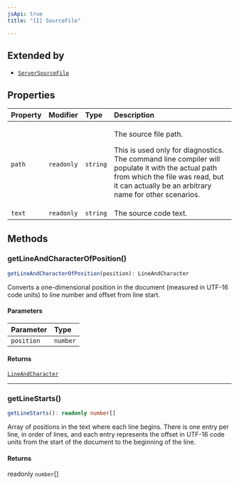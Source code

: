 ```yaml
---
jsApi: true
title: "[I] SourceFile"

---
```

## Extended by

- [`ServerSourceFile`](ServerSourceFile.md)

## Properties

| Property | Modifier | Type | Description |
| :------ | :------ | :------ | :------ |
| `path` | `readonly` | `string` | <p>The source file path.</p><p>This is used only for diagnostics. The command line compiler will populate it with the actual path from which the file was read, but it can actually be an arbitrary name for other scenarios.</p> |
| `text` | `readonly` | `string` | The source code text. |

## Methods

### getLineAndCharacterOfPosition()

```ts
getLineAndCharacterOfPosition(position): LineAndCharacter
```

Converts a one-dimensional position in the document (measured in UTF-16
code units) to line number and offset from line start.

#### Parameters

| Parameter | Type |
| :------ | :------ |
| `position` | `number` |

#### Returns

[`LineAndCharacter`](LineAndCharacter.md)

***

### getLineStarts()

```ts
getLineStarts(): readonly number[]
```

Array of positions in the text where each line begins. There is one entry
per line, in order of lines, and each entry represents the offset in UTF-16
code units from the start of the document to the beginning of the line.

#### Returns

readonly `number`[]

